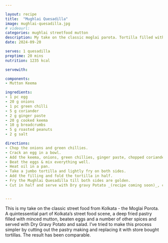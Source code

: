 ```yaml
---

layout: recipe
title:  "Mughlai Quesadilla"
image: mughlai-quesadilla.jpg
# videourl:
categories: mughlai streetfood mutton
description: My take on the classic moglai parota. Tortilla filled with mutton keema, eggs and a few spices
date: 2024-09-20

serves: 1 quesadilla
preptime: 20 mins
nutrition: 1235 kcal

servewith:

components:
- Mutton Keema

ingredients:
- 1 pc egg
- 20 g onions
- 1 pc green chilli
- 5 g coriander
- 2 g ginger paste
- 20 g cooked keema
- 10 g breadcrumbs
- 5 g roasted peanuts
- 2 g salt

directions:
- Chop the onions and green chillies.
- Crack an egg in a bowl.
- Add the keema, onions, green chillies, ginger paste, chopped coriander, breadcrumbs, peanuts, and salt.
- Beat the eggs & mix everything well.
- Heat oil in a pan.
- Take a jumbo tortilla and lightly fry on both sides.
- Add the filling and fold the tortilla in half.
- Fry the Mughlai Quesadilla till both sides are golden.
- Cut in half and serve with Dry gravy Potato _(recipe coming soon)_, cucumber + onions & ketchup.


---
```


This is my take on the classic street food from Kolkata - the Moglai Porota. A quintessential part of Kolkata’s street food scene, a deep fried pastry filled with minced mutton, beaten eggs and a number of other spices and served with Dry Gravy Potato and salad. I’ve tried to make this process simpler by cutting out the pastry making and replacing it with store bought tortillas. The result has been comparable.

